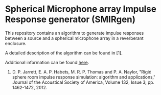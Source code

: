 # Spherical Microphone array Impulse Response generator (SMIRgen)

This repository contains an algorithm to generate impulse responses between a source and a spherical microphone array in a reverberant enclosure.

A detailed description of the algorithm can be found in [1].

Additional information can be found [here](https://www.audiolabs-erlangen.de/fau/professor/habets/software/smir-generator).

1. D. P. Jarrett, E. A. P. Habets, M. R. P. Thomas and P. A. Naylor, "Rigid sphere room impulse response simulation: algorithm and applications," Journal of the Acoustical Society of America, Volume 132, Issue 3, pp. 1462-1472, 2012.
